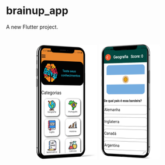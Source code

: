# brainup_app

A new Flutter project.

<h1 align="center">
  <img alt="NextLevelWeek" title="#NextLevelWeek" src="./assets/images/mockup.png" />
  <img alt="NextLevelWeek" title="#NextLevelWeek" src="./assets/images/mockup2.png" />
</h1>
